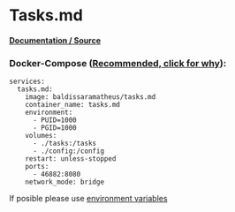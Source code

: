 # **Tasks.md**

#### [Documentation / Source](https://github.com/BaldissaraMatheus/Tasks.md)

### Docker-Compose ([Recommended, click for why](https://docs.docker.com/compose/intro/features-uses/)):

```
services:
  tasks.md:
    image: baldissaramatheus/tasks.md
    container_name: tasks.md
    environment:
      - PUID=1000
      - PGID=1000
    volumes:
      - ./tasks:/tasks
      - ./config:/config
    restart: unless-stopped
    ports:
      - 46882:8080
    network_mode: bridge
```

If posible please use [environment variables](https://docs.docker.com/compose/environment-variables/set-environment-variables/)